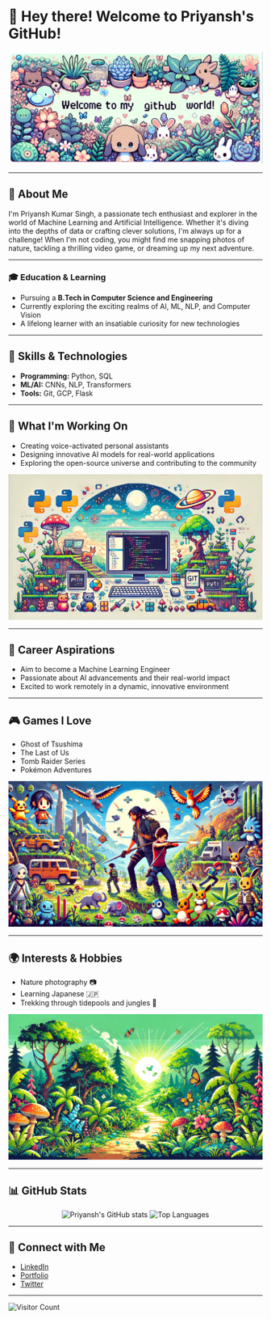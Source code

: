 # 👋 Hey there! Welcome to Priyansh's GitHub!

![Welcome Banner](https://github.com/Nik-code/nik-code/blob/main/github-banner.png?raw=true)

---

## 🌟 About Me

I'm Priyansh Kumar Singh, a passionate tech enthusiast and explorer in the world of Machine Learning and Artificial Intelligence. Whether it's diving into the depths of data or crafting clever solutions, I'm always up for a challenge! 
When I'm not coding, you might find me snapping photos of nature, tackling a thrilling video game, or dreaming up my next adventure.

---

### 🎓 Education & Learning

- Pursuing a **B.Tech in Computer Science and Engineering**
- Currently exploring the exciting realms of AI, ML, NLP, and Computer Vision
- A lifelong learner with an insatiable curiosity for new technologies

---

## 🚀 Skills & Technologies

- **Programming:** Python, SQL
- **ML/AI:** CNNs, NLP, Transformers
- **Tools:** Git, GCP, Flask

---

## 🌈 What I'm Working On

- Creating voice-activated personal assistants
- Designing innovative AI models for real-world applications
- Exploring the open-source universe and contributing to the community

![Coding Fun](https://github.com/Nik-code/nik-code/blob/main/coding-banner.png?raw=true)

---

## 💼 Career Aspirations

- Aim to become a Machine Learning Engineer
- Passionate about AI advancements and their real-world impact
- Excited to work remotely in a dynamic, innovative environment

---

## 🎮 Games I Love

- Ghost of Tsushima
- The Last of Us
- Tomb Raider Series
- Pokémon Adventures

![Gaming Adventures](https://github.com/Nik-code/nik-code/blob/main/gaming-banner.png?raw=true)

---

## 🌍 Interests & Hobbies

- Nature photography 📷
- Learning Japanese 🇯🇵
- Trekking through tidepools and jungles 🌿

![Nature Adventure](https://github.com/Nik-code/nik-code/blob/main/nature-cover.png?raw=true)

---

## 📊 GitHub Stats

<p align="center">
  <img src="https://github-readme-stats.vercel.app/api?username=Nik-code&show_icons=true&theme=radical" alt="Priyansh's GitHub stats" height="165">
  <img src="https://github-readme-stats.vercel.app/api/top-langs/?username=Nik-code&layout=compact&theme=radical" alt="Top Languages" height="165">
</p>

---

## 🔗 Connect with Me

- [LinkedIn](https://www.linkedin.com/in/priyansh-singh-a3b7531aa/)
- [Portfolio](https://priyanshnik.com)
- [Twitter](https://x.com/PriyanshKSingh)

---

![Visitor Count](https://komarev.com/ghpvc/?username=Nik-code&color=blueviolet)
